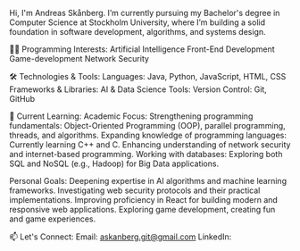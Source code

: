 Hi, I'm Andreas Skånberg.
I’m currently pursuing my Bachelor's degree in Computer Science at Stockholm University, where I’m building a solid foundation in software development, algorithms, and systems design.

👨‍💻 Programming Interests:
Artificial Intelligence
Front-End Development
Game-development
Network Security

🛠️ Technologies & Tools:
Languages: Java, Python, JavaScript, HTML, CSS
Frameworks & Libraries: 
AI & Data Science Tools:
Version Control: Git, GitHub

🌱 Current Learning:
Academic Focus:
Strengthening programming fundamentals: Object-Oriented Programming (OOP), parallel programming, threads, and algorithms.
Expanding knowledge of programming languages: Currently learning C++ and C.
Enhancing understanding of network security and internet-based programming.
Working with databases: Exploring both SQL and NoSQL (e.g., Hadoop) for Big Data applications.

Personal Goals:
Deepening expertise in AI algorithms and machine learning frameworks.
Investigating web security protocols and their practical implementations.
Improving proficiency in React for building modern and responsive web applications.
Exploring game development, creating fun and game experiences.

📫 Let's Connect:
Email: askanberg.git@gmail.com
LinkedIn: 

<!---
Askanberg/Askanberg is a ✨ special ✨ repository because its `README.md` (this file) appears on your GitHub profile.
You can click the Preview link to take a look at your changes.
--->
